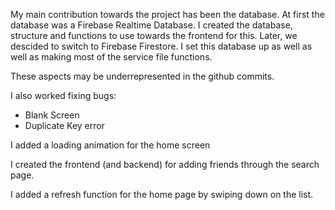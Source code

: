 My main contribution towards the project has been the database. At first the database was a Firebase Realtime Database. I created the database, structure and functions to use towards the frontend for this. Later, we descided to switch to Firebase Firestore. I set this database up as well as well as making most of the service file functions.

These aspects may be underrepresented in the github commits.

I also worked fixing bugs:
- Blank Screen
- Duplicate Key error

I added a loading animation for the home screen

I created the frontend (and backend) for adding friends through the search page.

I added a refresh function for the home page by swiping down on the list.